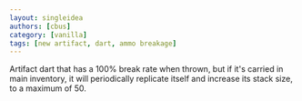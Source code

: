 ```yaml
---
layout: singleidea
authors: [cbus]
category: [vanilla]
tags: [new artifact, dart, ammo breakage]
---
```

Artifact dart that has a 100% break rate when thrown, but if it's carried in
main inventory, it will periodically replicate itself and increase its stack
size, to a maximum of 50.
